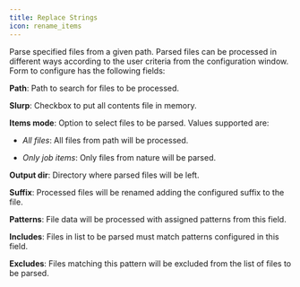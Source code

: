 ```yaml
---
title: Replace Strings
icon: rename_items
---
```


Parse specified files from a given path. Parsed files can be processed in different ways according to the user criteria from the configuration window.  Form to configure has the following fields:

**Path**: Path to search for files to be processed.

**Slurp**: Checkbox to put all contents file in memory.

**Items mode**: Option to select files to be parsed. Values supported are:

- *All files*: All files from path will be processed.

- *Only job items*: Only files from nature will be parsed.

**Output dir**: Directory where parsed files will be left.

**Suffix**: Processed files will be renamed adding the configured suffix to the file.

**Patterns**: File data will be processed with assigned patterns from this field.

**Includes**: Files in list to be parsed must match patterns configured in this field.

**Excludes**: Files matching this pattern will be excluded from the list of files to be parsed.

